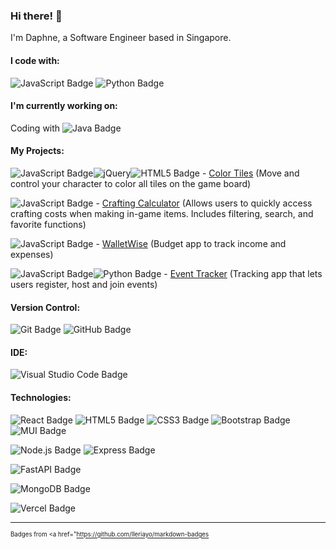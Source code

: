 ### Hi there! 👋
I'm Daphne, a Software Engineer based in Singapore.

<!--
**duckysheep/duckysheep** is a ✨ _special_ ✨ repository because its `README.md` (this file) appears on your GitHub profile.

Here are some ideas to get you started:

- 🔭 I’m currently working on ...
- 🌱 I’m currently learning ...
- 👯 I’m looking to collaborate on ...
- 🤔 I’m looking for help with ...
- 💬 Ask me about ...
- 📫 How to reach me: ...
- 😄 Pronouns: ...
- ⚡ Fun fact: ...
-->


#### I code with:
![JavaScript Badge](https://img.shields.io/badge/-JavaScript-yellow?style=for-the-badge&logo=javascript&logoColor=white)
![Python Badge](https://img.shields.io/badge/python-3670A0?style=for-the-badge&logo=python&logoColor=ffdd54)

#### I'm currently working on:
Coding with ![Java Badge](https://img.shields.io/badge/Java-FFFFF7?logo=data%3Aimage%2Fpng%3Bbase64%2CiVBORw0KGgoAAAANSUhEUgAAACAAAAAgCAMAAABEpIrGAAACMVBMVEUAAAAAAAAAAP%2F%2FAAAAAACAAAAAAAAAAAAAAAAAAAAqAAAAAAAAAAAgAAAAABwAABoAFxcXAAAQEBAPDx4eAAAcAAANDRsNGiYMGBgYDAALFSAUFCkcEyYSGyQSGy4jCQAPFx8XHi0lAAArDgAaIDMZJTgxDAAYJDUvDAYzCwYbJTo1CwUfKkQ9DwUeKEEcKkEgKkFEEQQlMUokNFAfM04jN1InMlElNU8lNVYoOlcnOVlPFQMpOlgsOlwrPF0uP2NTFAcrO1xVFAoqPV4pPVwsPF4ySHBaFgkuQWUvQWsxSGo0SHNfFwZhGQY0SnAxTHU0SW8yR242S3Q3TXhrGQg4UHw6Un48Wos9U4E%2BWIl5Hgt9HgZ6IAhBWo%2BHIQhFYpeJIgpHY5mNIgdMa6SRJQlIa6KQJwlMaaNNa6hNbamZJghQcbCaJwlUdrmfKQtYe7%2BmKwqiKQlXfcBZfMKvLQtafcFbg8pegMlegcpdhc9gidVhidRghtNiidZhita9MQzAMgxjidVki9lljN1mjt1nkOHBMgxmj95nkOFplOdpkuPIMw1pkuRrlelsl%2BtrmO1sl%2Bxtme%2FQNQ1ume%2FRNg1unPPVNg1vnPNwnfRxnvZxnfZxn%2Fdxn%2Fhxn%2Fhyn%2FhyoPnaOA9yoPlyoPnaOA5yoPlyoPpzoPpzoPzaOA5yoPlzofpzoft0ovvaOA7bOQ5zoftzofzbOA5yoPtyoftzoPtzofpzofvaOA7bOA7bOA%2FbOQ6wqJnOAAAAsnRSTlMAAQEBAgIDBAUGBgcICAkKCwsQERESExQVFRgZGxwcHSEiIiQoKSorKy0wMDEyMzc3PD5AQUFCRERGSEpLS01NTU5OT1BRUlJTVllZWVxdXl5hY2ZmaW1ucXd4eHl9goWGiY2RkpSVlpibm6Kip6iurrCytbW2u7y8w8TFycvMzc7P0dTV1dXW2tze3t%2Fl5ufo6urr7fDw8fT19vf3%2BPj5%2Bfr7%2B%2Fz8%2FPz8%2Ff39%2Ff39%2Fv7%2B5FDkBgAAAY9JREFUeNp80NOCs0EMgOF3beO3bdu2bdu2bdvGWvmyvbna7cxzGodE%2BRuxy67BrrcrHasrak%2BYoH%2Bx2ak6B7O8l6qHoQKDHtrq2k%2F357tJrp06uijtqk7H4Ktqj5JaHYTBMHV68ENXYrJVG%2BjhaIrlA0qXVtdCTFJVy1G1tNig2zno6HqMbv%2BF13oMswcDmKp98ckkRsrofZfuVUI%2Fjp7E67HIx%2BiU0ma5VYnfZrI6Lh9L%2Fg05S0Rhs3jVVVXXidfneUBRy3eizTjz4su%2Fqp8fHh2flYfPIblJjG2vCCgY2R5YI3%2ByidEi8unNq%2FdV4rWKA3IkhVjpax%2F%2BFKl6e31b%2FyyWTEwhwaTTWOWJ%2FH567fzdb1I3jgRZHYZk7RCRJpEW%2BbUXr1wiVtdVbWkL5HQbNXNEpwx8ci62IexdS9OdTUMrs1OAlMzibtP23K%2BXCwyPDDhRJV5NjU0t4vft8tz0%2Bf97EiWl2DNze2%2B%2FwAA3Kx0FOXW71InbFuqhuVM1snLyovUgg9Yv7C8NFoYKAwCnpJBFIrsORgAAAABJRU5ErkJggg%3D%3D&logoColor=000&style=for-the-badge)


#### My Projects:
![JavaScript Badge](https://img.shields.io/badge/-JavaScript-yellow?style=flat&logo=javascript&logoColor=white)![jQuery](https://img.shields.io/badge/jquery-%230769AD.svg?style=flat&logo=jquery&logoColor=white)![HTML5 Badge](https://img.shields.io/badge/HTML5-E34F26?logo=html5&logoColor=fff&style=flat) - <a href="https://github.com/duckysheep/SEI40-Projects/tree/main/Daphne_SEI40_Project1">Color Tiles</a> (Move and control your character to color all tiles on the game board)

![JavaScript Badge](https://img.shields.io/badge/-JavaScript-yellow?style=flat&logo=javascript&logoColor=white) - <a href="https://github.com/duckysheep/SEI40-Projects/tree/main/Daphne_SEI40_Project2">Crafting Calculator</a> (Allows users to quickly access crafting costs when making in-game items. Includes filtering, search, and favorite functions)

![JavaScript Badge](https://img.shields.io/badge/-JavaScript-yellow?style=flat&logo=javascript&logoColor=white) - <a href="https://github.com/duckysheep/SEI40-Project3">WalletWise</a> (Budget app to track income and expenses)

![JavaScript Badge](https://img.shields.io/badge/-JavaScript-yellow?style=flat&logo=javascript&logoColor=white)![Python Badge](https://img.shields.io/badge/python-3670A0?style=flat&logo=python&logoColor=ffdd54) - <a href="https://github.com/duckysheep/SEI-Project-4">Event Tracker</a> (Tracking app that lets users register, host and join events)


#### Version Control:
![Git Badge](https://img.shields.io/badge/Git-F05032?logo=git&logoColor=fff&style=flat) ![GitHub Badge](https://img.shields.io/badge/GitHub-181717?logo=github&logoColor=fff&style=flat)

#### IDE:
![Visual Studio Code Badge](https://img.shields.io/badge/Visual%20Studio%20Code-007ACC?logo=visualstudiocode&logoColor=fff&style=flat)

#### Technologies:
![React Badge](https://img.shields.io/badge/React-61DAFB?logo=react&logoColor=000&style=flat) ![HTML5 Badge](https://img.shields.io/badge/HTML5-E34F26?logo=html5&logoColor=fff&style=flat) ![CSS3 Badge](https://img.shields.io/badge/CSS3-1572B6?logo=css3&logoColor=fff&style=flat) ![Bootstrap Badge](https://img.shields.io/badge/Bootstrap-7952B3?logo=bootstrap&logoColor=fff&style=flat) ![MUI Badge](https://img.shields.io/badge/MUI-007FFF?logo=mui&logoColor=fff&style=flat)

![Node.js Badge](https://img.shields.io/badge/Node.js-393?logo=nodedotjs&logoColor=fff&style=flat) ![Express Badge](https://img.shields.io/badge/Express-000?logo=express&logoColor=fff&style=flat)

![FastAPI Badge](https://img.shields.io/badge/FastAPI-005571?style=for-the-badge&logo=fastapi&style=flat)

![MongoDB Badge](https://img.shields.io/badge/MongoDB-47A248?logo=mongodb&logoColor=fff&style=flat)

![Vercel Badge](https://img.shields.io/badge/Vercel-000?logo=vercel&logoColor=fff&style=flat)


---

<sub><sup>Badges from <a href="https://github.com/Ileriayo/markdown-badges</a></sup></sub>
